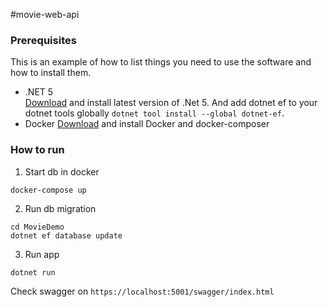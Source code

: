 #movie-web-api

### Prerequisites

This is an example of how to list things you need to use the software and how to install them.
* .NET 5  
  [Download](https://dotnet.microsoft.com/download/dotnet/5.0) and install latest version of .Net 5.
  And add dotnet ef to your dotnet tools globally `dotnet tool install --global dotnet-ef`.
* Docker
  [Download](https://docs.docker.com/get-docker/) and install Docker and docker-composer

### How to run
1. Start db in docker
```
docker-compose up
```

2. Run db migration
```
cd MovieDemo
dotnet ef database update
```

3. Run app
```
dotnet run
```
Check swagger on `https://localhost:5001/swagger/index.html`